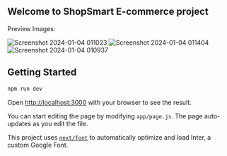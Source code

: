 ## Welcome to ShopSmart E-commerce project

Preview Images:

![Screenshot 2024-01-04 011023](https://github.com/sergiovforesto/Frontend-SmartShop/assets/107615935/9afbe6c5-51ef-42c3-a61a-194b86843174)
![Screenshot 2024-01-04 011404](https://github.com/sergiovforesto/Frontend-SmartShop/assets/107615935/5eb9f04e-c518-4c54-9090-f3b9d6d7cfcc)
![Screenshot 2024-01-04 010937](https://github.com/sergiovforesto/Frontend-SmartShop/assets/107615935/88e70b72-647c-405d-bc0e-279eebf45e4d)


## Getting Started



```bash
npm run dev

```

Open [http://localhost:3000](http://localhost:3000) with your browser to see the result.

You can start editing the page by modifying `app/page.js`. The page auto-updates as you edit the file.

This project uses [`next/font`](https://nextjs.org/docs/basic-features/font-optimization) to automatically optimize and load Inter, a custom Google Font.

